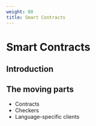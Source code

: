 ```yaml
---
weight: 80
title: Smart Contracts
---
```


# Smart Contracts

## Introduction

## The moving parts

* Contracts
* Checkers
* Language-specific clients
